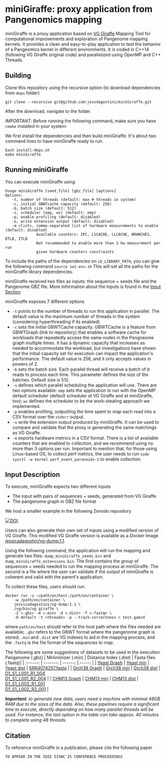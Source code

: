 # miniGiraffe: proxy application from Pangenomics mapping
miniGiraffe is a proxy application based on [VG Giraffe](https://github.com/vgteam/vg) Mapping Tool for computational improvements and exploration of Pangenome mapping kernels. It provides a clean and easy-to-play application to test the behavior of a Pangeomics kernel in different environments. It is coded in C++14 (following VG Giraffe original code) and parallelized using OpenMP and C++ Threads.


Building
------------------------------------------
Clone this repository using the recursive option (to download dependencies from `deps` folder)

```git clone --recursive git@github.com:jessdagostini/miniGiraffe.git```

After the download, navigate to the folder.

*IMPORTANT*: Before running the following command, make sure you have `cmake` installed in your system:

We first install the dependencies and then build miniGiraffe. It's about two command lines to have miniGiraffe ready to run.

```
bash install-deps.sh
make miniGiraffe
```

Running miniGiraffe
------------------------------------------
You can execute miniGiraffe using

```
Usage miniGiraffe [seed_file] [gbz_file] [options]
Options: 
   -t, number of threads (default: max # threads in system)
   -c, initial GBWTcache capacity (default: 256)
   -b, batch size (default: 512)
   -s, scheduler [omp, ws] (default: omp)
   -p, enable profiling (default: disabled)
   -o, write extension output (default: disabled)
   -m <list>, comma-separated list of hardware measurements to enable (default: disabled)
              Available counters: IPC, L1CACHE, LLCACHE, BRANCHES, DTLB, ITLB
              Not recommended to enable more than 3 hw measurement per run
              given hardware counters constraints
```

To include the paths of the dependencies on `LD_LIBRARY_PATH`, you can give the following command
```source set-env.sh```
This will set all the paths for the miniGiraffe library dependencies.

miniGiraffe received two files as inputs: the sequence + seeds file and the Pangenome GBZ file. More information about the inputs is found in the [Input Section](#input-description)

miniGiraffe exposes 7 different options
- `-t` points to the number of threads to run this application in parallel. The default value is the maximum number of threads in the system (considering hyperthreading if its enabled)
- `-c` sets the initial GBWTCache capacity. GBWTCache is a feature from GBWTGraph (link to repository) that enables a software cache for workloads that repeatedly access the same nodes in the Pangneome graph multiple times. It has a dynamic capacity that increases as needed to accommodate the workload, but investigations have shown that the initial capacity set for execution can impact the application's performance. The default value is 256, and it only accepts values in powers of 2.
- `-b` sets the batch size. Each parallel thread will receive a _batch_ of _b_ reads to process each time. This parameter defines the size of the batches. Default size is 512.
- `-s` defines which parallel scheduling the application will use. There are two options available: `omp` sets the application to run with the OpenMP default scheduler (default scheduler at VG Giraffe and at miniGiraffe, too); `ws` defines the scheduler to be the work-stealing approach we implemented.
- `-p` enables profiling, outputting the time spent to map each read into a CSV format over the `stderr` output.
- `-o` write the extension output produced by miniGiraffe. It can be used to compare and validate that the proxy is generating the same matchings as VG Giraffe.
- `-m` exports hardware metrics in a CSV format. There is a list of available counters that are enabled to collection, and we recommend using no more than 3 options per run. Important to mention that, for those using Linux-based OS, to collect perf metrics, the user needs to run `sudo sysctl -w kernel.perf_event_paranoid=-1` to enable collection.

Input Description
------------------------------------------
To execute, miniGiraffe expects two different inputs
- The input with pairs of sequences + seeds, generated from VG Giraffe
- The pangenome graph in GBZ file format

We host a smaller example in the following Zenodo repository

[![DOI](https://zenodo.org/badge/doi/10.5281/zenodo.14990368.svg)](https://doi.org/10.5281/zenodo.14990368).

Users can also generate their own set of inputs using a modified version of VG Giraffe. This modified VG Giraffe version is available as a Docker Image [jessicadagostini/vg-dump:1.1](https://hub.docker.com/repository/docker/jessicadagostini/vg-dump/general).

Using the following command, the application will run the mapping and generate two files: `dump_miniGiraffe_seeds.bin` and `dump_miniGiraffe_extensions.bin`. The first contains the group of sequences + seeds needed to run the mapping process at miniGiraffe. The second is a file where the user can validate if the output of miniGiraffe is coherent and valid with the parent's application.

To collect these files, users should run:

```
docker run -v ~/path/on/host:/path/on/container \
    -w /path/on/container \
    jessicadagostini/vg-dump:1.1 \
    /vg/bin/vg giraffe \
    -Z <.gbz> -m <.min> -d <.dist> -f <.fastq> \
    -b default -t <threads> -p --track-correctness > test.gamcd
```

where `path/on/host` should refer to the host path where the files needed are available; `.gbz` refers to the GBWT format where the pangenome graph is stored; `.min` and `.dist` are VG indexes to aid in the mapping process; and the `.fastq` is the file format of the sequences to map.

The following are some suggestions of datasets to be used in the execution
 Pangenome (.gbz) | Mininimizer (.min) | Distance Index (.dist) | Fasta files (.fastq)|
| :------: | -------: | ------: | -----: |
| [Yeast Graph](https://cgl.gi.ucsc.edu/data/giraffe/mapping/graphs/generic/cactus/yeast_all/yeast_all.gbwt)  | [Yeast min](https://cgl.gi.ucsc.edu/data/giraffe/mapping/graphs/generic/cactus/yeast_all/yeast_all.min)  | [Yeast dist](https://cgl.gi.ucsc.edu/data/giraffe/mapping/graphs/generic/cactus/yeast_all/yeast_all.dist) | [SRR4074257.fastq](https://cgl.gi.ucsc.edu/data/giraffe/mapping/reads/real/yeast/SRR4074257.fastq.gz) |
| [Grch38 Graph](https://s3-us-west-2.amazonaws.com/human-pangenomics/pangenomes/freeze/freeze1/minigraph-cactus/hprc-v1.1-mc-grch38/hprc-v1.1-mc-grch38.gbz)  | [Grch38 min](https://s3-us-west-2.amazonaws.com/human-pangenomics/pangenomes/freeze/freeze1/minigraph-cactus/hprc-v1.1-mc-grch38/hprc-v1.1-mc-grch38.min)  | [Grch38 dist](https://s3-us-west-2.amazonaws.com/human-pangenomics/pangenomes/freeze/freeze1/minigraph-cactus/hprc-v1.1-mc-grch38/hprc-v1.1-mc-grch38.dist) | [D1_S1_L001_R1_004](https://s3-us-west-2.amazonaws.com/human-pangenomics/NHGRI_UCSC_panel/HG002/hpp_HG002_NA24385_son_v1/ILMN/NIST_Illumina_2x250bps/D1_S1_L001_R1_004.fastq.gz) <br /> [D1_S1_L001_R2_004](https://s3-us-west-2.amazonaws.com/human-pangenomics/NHGRI_UCSC_panel/HG002/hpp_HG002_NA24385_son_v1/ILMN/NIST_Illumina_2x250bps/D1_S1_L001_R2_004.fastq.gz) | 
| [CHM13 Graph](https://s3-us-west-2.amazonaws.com/human-pangenomics/pangenomes/freeze/freeze1/minigraph-cactus/hprc-v1.1-mc-chm13/hprc-v1.1-mc-chm13.gbz) | [CHM13 min](https://s3-us-west-2.amazonaws.com/human-pangenomics/pangenomes/freeze/freeze1/minigraph-cactus/hprc-v1.1-mc-chm13/hprc-v1.1-mc-chm13.d9.min) | [CHM13 dist](https://s3-us-west-2.amazonaws.com/human-pangenomics/pangenomes/freeze/freeze1/minigraph-cactus/hprc-v1.1-mc-chm13/hprc-v1.1-mc-chm13.d9.dist) | [D1_S1_L002_R1_001](https://s3-us-west-2.amazonaws.com/human-pangenomics/NHGRI_UCSC_panel/HG002/hpp_HG002_NA24385_son_v1/ILMN/NIST_Illumina_2x250bps/D1_S1_L002_R1_001.fastq.gz) <br/> [D1_S1_L002_R2_001](https://s3-us-west-2.amazonaws.com/human-pangenomics/NHGRI_UCSC_panel/HG002/hpp_HG002_NA24385_son_v1/ILMN/NIST_Illumina_2x250bps/D1_S1_L002_R2_001.fastq.gz) |

***Important**: to generate new data, users need a machine with minimal 48GB RAM due to the sizes of the data. Also, these pipelines require a significant time to execute, directly depending on how many parallel threads will be used. For instance, the last option in the table can take approx. 40 minutes to complete using 48 threads.*


Citation
------------------------------------------
To reference miniGiraffe in a publication, please cite the following paper
```
TO APPEAR IN THE IEEE IISWC'25 CONFERENCE PROCEEDINGS
```
